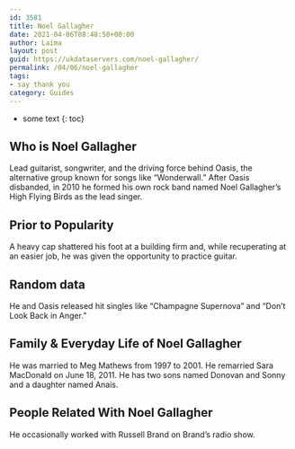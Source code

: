 ```yaml
---
id: 3581
title: Noel Gallagher
date: 2021-04-06T08:48:50+00:00
author: Laima
layout: post
guid: https://ukdataservers.com/noel-gallagher/
permalink: /04/06/noel-gallagher
tags:
- say thank you
category: Guides
---
```


* some text
{: toc}


## Who is Noel Gallagher
                  
                  
                  
Lead guitarist, songwriter, and the driving force behind Oasis, the alternative group known for songs like &#8220;Wonderwall.&#8221; After Oasis disbanded, in 2010 he formed his own rock band named Noel Gallagher&#8217;s High Flying Birds as the lead singer. 
                  
              
            
              
            
                
                
                
## Prior to Popularity
                  
                  
                  
A heavy cap shattered his foot at a building firm and, while recuperating at an easier job, he was given the opportunity to practice guitar.
                  
              
            
              
            
                
                
                
## Random data
                  
                  
                  
He and Oasis released hit singles like &#8220;Champagne Supernova&#8221; and &#8220;Don&#8217;t Look Back in Anger.&#8221;
                  
              
            
              
            
                
                
                
## Family & Everyday Life of Noel Gallagher
                  
                  
                  
He was married to Meg Mathews from 1997 to 2001. He remarried Sara MacDonald on June 18, 2011. He has two sons named Donovan and Sonny and a daughter named Anais.
                  
              
            
              
            
                
                
                
## People Related With Noel Gallagher
                  
                  
                  
He occasionally worked with Russell Brand on Brand&#8217;s radio show.
                  
              
            
              
            
                
              
            
              
              
            
            
              
            
          
          
          